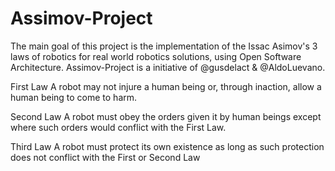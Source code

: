 # Assimov-Project
The main goal of this project is the implementation of the Issac Asimov's 3 laws of robotics for real world robotics solutions, using Open Software Architecture.
Assimov-Project is a initiative of @gusdelact & @AldoLuevano.

First Law
A robot may not injure a human being or, through inaction, allow a human being to come to harm.

Second Law
A robot must obey the orders given it by human beings except where such orders would conflict with the First Law.

Third Law
A robot must protect its own existence as long as such protection does not conflict with the First or Second Law

